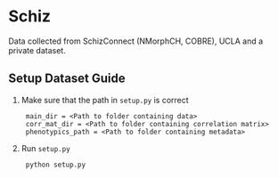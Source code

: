 # Schiz

Data collected from SchizConnect (NMorphCH, COBRE), UCLA and a private dataset.

## Setup Dataset Guide

1. Make sure that the path in ``setup.py`` is correct

        main_dir = <Path to folder containing data>
        corr_mat_dir = <Path to folder containing correlation matrix>
        phenotypics_path = <Path to folder containing metadata>

2. Run ``setup.py``

        python setup.py